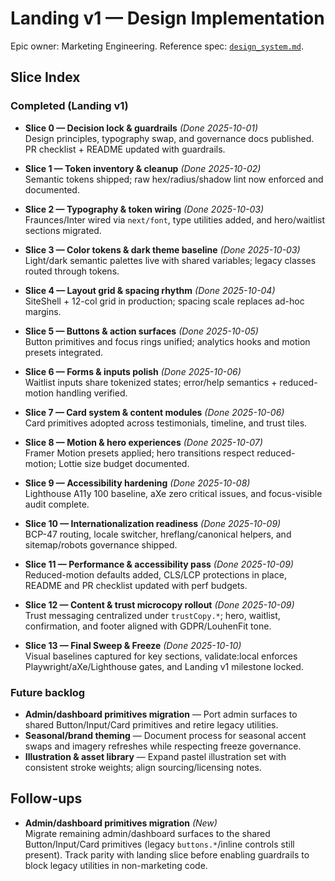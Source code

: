 # Landing v1 — Design Implementation

Epic owner: Marketing Engineering. Reference spec: [`design_system.md`](design_system.md).

## Slice Index

### Completed (Landing v1)

- **Slice 0 — Decision lock & guardrails** *(Done 2025-10-01)*  
  Design principles, typography swap, and governance docs published. PR checklist + README updated with guardrails.

- **Slice 1 — Token inventory & cleanup** *(Done 2025-10-02)*  
  Semantic tokens shipped; raw hex/radius/shadow lint now enforced and documented.

- **Slice 2 — Typography & token wiring** *(Done 2025-10-03)*  
  Fraunces/Inter wired via `next/font`, type utilities added, and hero/waitlist sections migrated.

- **Slice 3 — Color tokens & dark theme baseline** *(Done 2025-10-03)*  
  Light/dark semantic palettes live with shared variables; legacy classes routed through tokens.

- **Slice 4 — Layout grid & spacing rhythm** *(Done 2025-10-04)*  
  SiteShell + 12-col grid in production; spacing scale replaces ad-hoc margins.

- **Slice 5 — Buttons & action surfaces** *(Done 2025-10-05)*  
  Button primitives and focus rings unified; analytics hooks and motion presets integrated.

- **Slice 6 — Forms & inputs polish** *(Done 2025-10-06)*  
  Waitlist inputs share tokenized states; error/help semantics + reduced-motion handling verified.

- **Slice 7 — Card system & content modules** *(Done 2025-10-06)*  
  Card primitives adopted across testimonials, timeline, and trust tiles.

- **Slice 8 — Motion & hero experiences** *(Done 2025-10-07)*  
  Framer Motion presets applied; hero transitions respect reduced-motion; Lottie size budget documented.

- **Slice 9 — Accessibility hardening** *(Done 2025-10-08)*  
  Lighthouse A11y 100 baseline, aXe zero critical issues, and focus-visible audit complete.

- **Slice 10 — Internationalization readiness** *(Done 2025-10-09)*  
  BCP-47 routing, locale switcher, hreflang/canonical helpers, and sitemap/robots governance shipped.

- **Slice 11 — Performance & accessibility pass** *(Done 2025-10-09)*  
  Reduced-motion defaults added, CLS/LCP protections in place, README and PR checklist updated with perf budgets.

- **Slice 12 — Content & trust microcopy rollout** *(Done 2025-10-09)*  
  Trust messaging centralized under `trustCopy.*`; hero, waitlist, confirmation, and footer aligned with GDPR/LouhenFit tone.

- **Slice 13 — Final Sweep & Freeze** *(Done 2025-10-10)*  
  Visual baselines captured for key sections, validate:local enforces Playwright/aXe/Lighthouse gates, and Landing v1 milestone locked.

### Future backlog

- **Admin/dashboard primitives migration** — Port admin surfaces to shared Button/Input/Card primitives and retire legacy utilities.
- **Seasonal/brand theming** — Document process for seasonal accent swaps and imagery refreshes while respecting freeze governance.
- **Illustration & asset library** — Expand pastel illustration set with consistent stroke weights; align sourcing/licensing notes.

## Follow-ups
- **Admin/dashboard primitives migration** *(New)*  
  Migrate remaining admin/dashboard surfaces to the shared Button/Input/Card primitives (legacy `buttons.*`/inline controls still present). Track parity with landing slice before enabling guardrails to block legacy utilities in non-marketing code.
